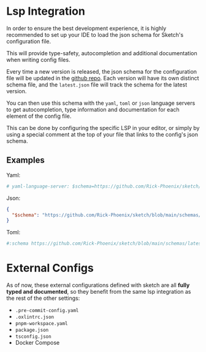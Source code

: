 # Lsp Integration

In order to ensure the best development experience, it is highly recommended to set up your IDE to load the json schema for Sketch's configuration file.

This will provide type-safety, autocompletion and additional documentation when writing config files.

Every time a new version is released, the json schema for the configuration file will be updated in the [github repo](https://github.com/Rick-Phoenix/sketch/tree/main/schemas). Each version will have its own distinct schema file, and the `latest.json` file will track the schema for the latest version.

You can then use this schema with the `yaml`, `toml` or `json` language servers to get autocompletion, type information and documentation for each element of the config file.

This can be done by configuring the specific LSP in your editor, or simply by using a special comment at the top of your file that links to the config's json schema.


## Examples

Yaml:
```yaml
# yaml-language-server: $schema=https://github.com/Rick-Phoenix/sketch/blob/main/schemas/latest.json
```

Json:

```json
{
  "$schema": "https://github.com/Rick-Phoenix/sketch/blob/main/schemas/latest.json"
}
```

Toml:

```toml
#:schema https://github.com/Rick-Phoenix/sketch/blob/main/schemas/latest.json
```

# External Configs

As of now, these external configurations defined with sketch are all **fully typed and documented**, so they benefit from the same lsp integration as the rest of the other settings:

- `.pre-commit-config.yaml`
- `.oxlintrc.json`
- `pnpm-workspace.yaml`
- `package.json`
- `tsconfig.json`
- Docker Compose
